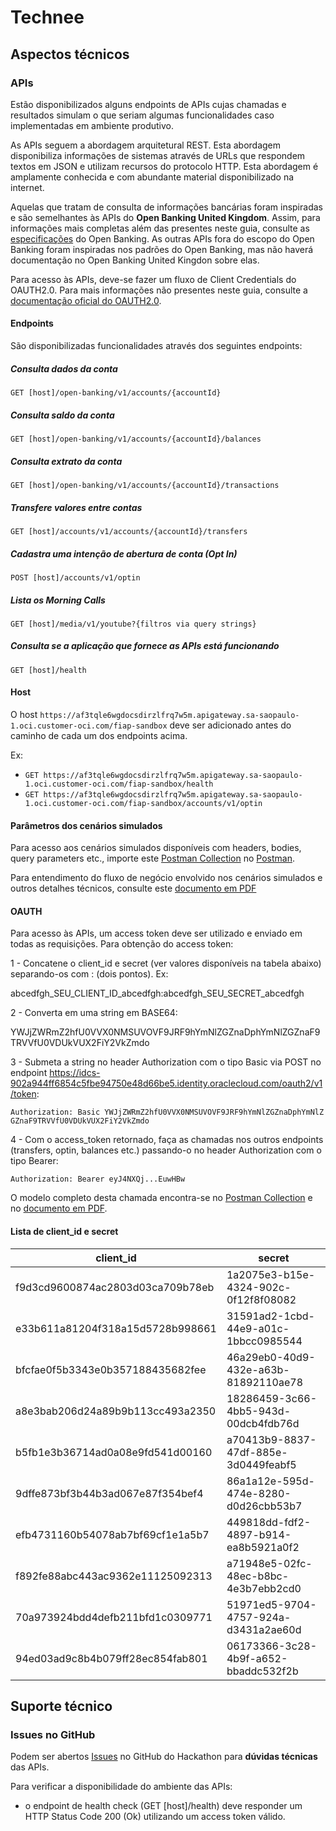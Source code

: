 # Technee

## Aspectos técnicos

### APIs

Estão disponibilizados alguns endpoints de APIs cujas chamadas e resultados simulam o que seriam algumas funcionalidades caso implementadas em ambiente produtivo.

As APIs seguem a abordagem arquitetural REST. Esta abordagem disponibiliza informações de sistemas através de URLs que respondem textos em JSON e utilizam recursos do protocolo HTTP. Esta abordagem é amplamente conhecida e com abundante material disponibilizado na internet.

Aquelas que tratam de consulta de informações bancárias foram inspiradas e são semelhantes às APIs do **Open Banking United Kingdom**. Assim, para informações mais completas além das presentes neste guia, consulte as [especificações](https://openbanking.atlassian.net/wiki/spaces/DZ/pages/16385802/Specifications) do Open Banking. As outras APIs fora do escopo do Open Banking foram inspiradas nos padrões do Open Banking, mas não haverá documentação no Open Banking United Kingdon sobre elas.

Para acesso às APIs, deve-se fazer um fluxo de Client Credentials do OAUTH2.0. Para mais informações não presentes neste guia, consulte a [documentação oficial do OAUTH2.0](https://oauth.net/2/grant-types/client-credentials/).

#### Endpoints

São disponibilizadas funcionalidades através dos seguintes endpoints:

##### Consulta dados da conta
`GET [host]/open-banking/v1/accounts/{accountId}`

##### Consulta saldo da conta
`GET [host]/open-banking/v1/accounts/{accountId}/balances`

##### Consulta extrato da conta
`GET [host]/open-banking/v1/accounts/{accountId}/transactions`

##### Transfere valores entre contas
`GET [host]/accounts/v1/accounts/{accountId}/transfers`

##### Cadastra uma intenção de abertura de conta (Opt In)
`POST [host]/accounts/v1/optin`

##### Lista os Morning  Calls
`GET [host]/media/v1/youtube?{filtros via query strings}`

##### Consulta se a aplicação que fornece as APIs está funcionando
`GET [host]/health`

#### Host

O host `https://af3tqle6wgdocsdirzlfrq7w5m.apigateway.sa-saopaulo-1.oci.customer-oci.com/fiap-sandbox` deve ser adicionado antes do caminho de cada um dos endpoints acima.

Ex:

* `GET https://af3tqle6wgdocsdirzlfrq7w5m.apigateway.sa-saopaulo-1.oci.customer-oci.com/fiap-sandbox/health`
* `GET https://af3tqle6wgdocsdirzlfrq7w5m.apigateway.sa-saopaulo-1.oci.customer-oci.com/fiap-sandbox/accounts/v1/optin`

#### Parâmetros dos cenários simulados

Para acesso aos cenários simulados disponíveis com headers, bodies, query parameters etc., importe este [Postman Collection](https://github.com/banco-safra/technee/blob/master/documentacao-tecnica/technee.postman_collection.json) no [Postman](https://www.postman.com/).

Para entendimento do fluxo de negócio envolvido nos cenários simulados e outros detalhes técnicos, consulte este [documento em PDF](https://github.com/banco-safra/technee/blob/master/documentacao-tecnica/APIs.pdf)

#### OAUTH

Para acesso às APIs, um access token deve ser utilizado e enviado em todas as requisições. Para obtenção do access token:

1 - Concatene o client_id e secret (ver valores disponíveis na tabela abaixo) separando-os com : (dois pontos). Ex:

abcedfgh_SEU_CLIENT_ID_abcedfgh:abcedfgh_SEU_SECRET_abcedfgh

2 - Converta em uma string em BASE64:

YWJjZWRmZ2hfU0VVX0NMSUVOVF9JRF9hYmNlZGZnaDphYmNlZGZnaF9TRVVfU0VDUkVUX2FiY2VkZmdo

3 - Submeta a string no header Authorization com o tipo Basic via POST no endpoint https://idcs-902a944ff6854c5fbe94750e48d66be5.identity.oraclecloud.com/oauth2/v1/token:

`Authorization: Basic YWJjZWRmZ2hfU0VVX0NMSUVOVF9JRF9hYmNlZGZnaDphYmNlZGZnaF9TRVVfU0VDUkVUX2FiY2VkZmdo`

4 - Com o access_token retornado, faça as chamadas nos outros endpoints (transfers, optin, balances etc.) passando-o no header Authorization com o tipo Bearer:

`Authorization: Bearer eyJ4NXQj...EuwHBw`

O modelo completo desta chamada encontra-se no [Postman Collection](https://github.com/banco-safra/technee/blob/master/documentacao-tecnica/FIAP.postman_collection.json) e no [documento em PDF](https://github.com/banco-safra/technee/blob/master/documentacao-tecnica/APIs.pdf).

#### Lista de client_id e secret
| client_id   | secret      |
|-------------|-------------|
| f9d3cd9600874ac2803d03ca709b78eb | 1a2075e3-b15e-4324-902c-0f12f8f08082 |
| e33b611a81204f318a15d5728b998661 | 31591ad2-1cbd-44e9-a01c-1bbcc0985544 |
| bfcfae0f5b3343e0b357188435682fee | 46a29eb0-40d9-432e-a63b-81892110ae78 |
| a8e3bab206d24a89b9b113cc493a2350 | 18286459-3c66-4bb5-943d-00dcb4fdb76d |
| b5fb1e3b36714ad0a08e9fd541d00160 | a70413b9-8837-47df-885e-3d0449feabf5 |
| 9dffe873bf3b44b3ad067e87f354bef4 | 86a1a12e-595d-474e-8280-d0d26cbb53b7 |
| efb4731160b54078ab7bf69cf1e1a5b7 | 449818dd-fdf2-4897-b914-ea8b5921a0f2 |
| f892fe88abc443ac9362e11125092313 | a71948e5-02fc-48ec-b8bc-4e3b7ebb2cd0 |
| 70a973924bdd4defb211bfd1c0309771 | 51971ed5-9704-4757-924a-d3431a2ae60d |
| 94ed03ad9c8b4b079ff28ec854fab801 | 06173366-3c28-4b9f-a652-bbaddc532f2b |


## Suporte técnico

### Issues no GitHub
Podem ser abertos [Issues](https://github.com/banco-safra/technee/issues) no GitHub do Hackathon para **dúvidas técnicas** das APIs. 

Para verificar a disponibilidade do ambiente das APIs:
- o endpoint de health check (GET [host]/health) deve responder um HTTP Status Code 200 (Ok) utilizando um access token válido.

